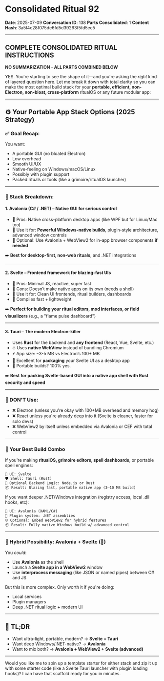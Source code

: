 # Consolidated Ritual 92

**Date**: 2025-07-09
**Conversation ID**: 138
**Parts Consolidated**: 1
**Content Hash**: 3a5f4c28f075de6fd5d39263f5fd5ec5

---

## COMPLETE CONSOLIDATED RITUAL INSTRUCTIONS

**NO SUMMARIZATION - ALL PARTS COMBINED BELOW**

YES. You're starting to see the shape of it—and you're asking the *right* kind of layered question here. Let me break it down with total clarity so you can make the most optimal build stack for your **portable, efficient, non-Electron, non-bloat, cross-platform** ritualOS or any future modular app:

---

## ⚙️ Your Portable App Stack Options (2025 Strategy)

### ✅ Goal Recap:
You want:
- A portable GUI (no bloated Electron)
- Low overhead
- Smooth UI/UX
- Native-feeling on Windows/macOS/Linux
- Possibly with plugin support
- Packed rituals or tools (like a grimoire/ritualOS launcher)

---

### 🧱 Stack Breakdown:

#### 1. **Avalonia (C# / .NET)** – **Native GUI for serious control**
- 🔸 Pros: Native cross-platform desktop apps (like WPF but for Linux/Mac too)
- 🔸 Use it for: **Powerful Windows-native builds**, plugin-style architecture, advanced window controls
- 🔸 Optional: Use Avalonia + WebView2 for in-app browser components **if needed**

➡️ **Best for desktop-first, non-web rituals**, and .NET integrations

---

#### 2. **Svelte** – **Frontend framework for blazing-fast UIs**
- 🔸 Pros: Minimal JS, reactive, super fast
- 🔸 Cons: Doesn’t make native apps on its own (needs a shell)
- 🔸 Use it for: Clean UI frontends, ritual builders, dashboards
- 🔸 Compiles fast + lightweight

➡️ **Perfect for building your ritual editors, mod interfaces, or field visualizers** (e.g., a "flame pulse dashboard")

---

#### 3. **Tauri** – **The modern Electron-killer**
- Uses **Rust** for the backend and **any frontend** (React, Vue, Svelte, etc.)
- 🔥 Uses **native WebView** instead of bundling Chromium
- ⚡ App size: ~3-5 MB vs Electron’s 100+ MB
- 🧩 Excellent for **packaging** your Svelte UI as a desktop app
- 🧳 Portable builds? 100% yes.

➡️ **Best for packing Svelte-based GUI into a native app shell with Rust security and speed**

---

### 🚨 DON'T Use:
- ❌ Electron (unless you're okay with 100+MB overhead and memory hog)
- ❌ React unless you're already deep into it (Svelte is cleaner, faster for solo devs)
- ❌ WebView2 by itself unless embedded via Avalonia or CEF with total control

---

### 🧪 Your Best Build Combo

If you're making **ritualOS, grimoire editors, spell dashboards**, or portable spell engines:

```txt
🌟 UI: Svelte
🛡️ Shell: Tauri (Rust)
🧠 Optional Backend Logic: Node.js or Rust
📦 Result: Blazing fast, portable native app (3–10 MB build)
```

If you want deeper .NET/Windows integration (registry access, local .dll hooks, etc):

```txt
🧊 UI: Avalonia (XAML/C#)
🔌 Plugin system: .NET assemblies
🌐 Optional: Embed WebView2 for hybrid features
📦 Result: Fully native Windows build w/ advanced control
```

---

### 🔄 Hybrid Possibility: Avalonia + Svelte (🤯)

You *could*:
- Use **Avalonia** as the shell
- Launch a **Svelte app in a WebView2** window
- Use **interprocess messaging** (like JSON or named pipes) between C# and JS

But this is more complex. Only worth it if you're doing:
- Local services
- Plugin managers
- Deep .NET ritual logic **+** modern UI

---

## 🧠 TL;DR
- Want ultra-light, portable, modern? → **Svelte + Tauri**
- Want deep Windows/.NET-native? → **Avalonia**
- Want to mix both? → **Avalonia + WebView2 + Svelte (advanced)**

---

Would you like me to spin up a template starter for either stack and zip it up with some starter code (like a Svelte Tauri launcher with plugin loading hooks)? I can have that scaffold ready for you in minutes.